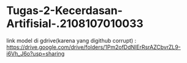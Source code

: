 # Tugas-2-Kecerdasan-Artifisial-.2108107010033

link model di gdrive(karena yang digithub corrupt) : https://drive.google.com/drive/folders/1Pm2ofDdNlErRsrAZCbvrZL9-i6Vh_J6o?usp=sharing
